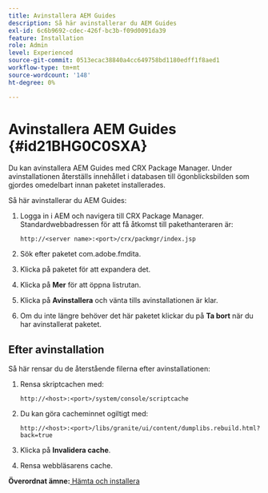 ```yaml
---
title: Avinstallera AEM Guides
description: Så här avinstallerar du AEM Guides
exl-id: 6c6b9692-cdec-426f-bc3b-f09d0091da39
feature: Installation
role: Admin
level: Experienced
source-git-commit: 0513ecac38840a4cc649758bd1180edff1f8aed1
workflow-type: tm+mt
source-wordcount: '148'
ht-degree: 0%

---
```


# Avinstallera AEM Guides {#id21BHG0C0SXA}

Du kan avinstallera AEM Guides med CRX Package Manager. Under avinstallationen återställs innehållet i databasen till ögonblicksbilden som gjordes omedelbart innan paketet installerades.

Så här avinstallerar du AEM Guides:

1. Logga in i AEM och navigera till CRX Package Manager. Standardwebbadressen för att få åtkomst till pakethanteraren är:

   ```http
   http://<server name>:<port>/crx/packmgr/index.jsp
   ```

1. Sök efter paketet com.adobe.fmdita.
1. Klicka på paketet för att expandera det.
1. Klicka på **Mer** för att öppna listrutan.
1. Klicka på **Avinstallera** och vänta tills avinstallationen är klar.
1. Om du inte längre behöver det här paketet klickar du på **Ta bort** när du har avinstallerat paketet.

## Efter avinstallation

Så här rensar du de återstående filerna efter avinstallationen:

1. Rensa skriptcachen med:

   ```http
   http://<host>:<port>/system/console/scriptcache
   ```

1. Du kan göra cacheminnet ogiltigt med:

   ```http
   http://<host>:<port>/libs/granite/ui/content/dumplibs.rebuild.html?back=true
   ```

1. Klicka på **Invalidera cache**.
1. Rensa webbläsarens cache.

**Överordnat ämne:**&#x200B;[ Hämta och installera](download-install.md)
